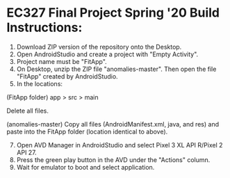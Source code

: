 # EC327 Final Project Spring '20 Build Instructions:
1. Download ZIP version of the repository onto the Desktop. 
2. Open AndroidStudio and create a project with "Empty Activity".
3. Project name must be "FitApp". 
4. On Desktop, unzip the ZIP file "anomalies-master". Then open the file "FitApp" created by AndroidStudio. 
5. In the locations: 

(FitApp folder) app > src > main 

Delete all files. 

(anomalies-master) 
Copy all files (AndroidManifest.xml, java, and res) and paste into the FitApp folder (location identical to above). 

7. Open AVD Manager in AndroidStudio and select Pixel 3 XL API R/Pixel 2 API 27. 
8. Press the green play button in the AVD under the "Actions" column. 
9. Wait for emulator to boot and select application. 
  
 
